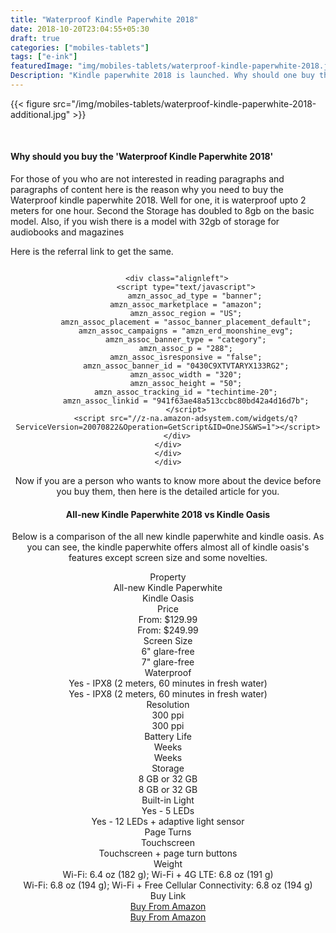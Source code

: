 ```yaml
---
title: "Waterproof Kindle Paperwhite 2018"
date: 2018-10-20T23:04:55+05:30
draft: true
categories: ["mobiles-tablets"]
tags: ["e-ink"]
featuredImage: "img/mobiles-tablets/waterproof-kindle-paperwhite-2018.jpg"
Description: "Kindle paperwhite 2018 is launched. Why should one buy this if you are an avid book reader"
---
```


{{< figure src="/img/mobiles-tablets/waterproof-kindle-paperwhite-2018-additional.jpg"  >}}

<br />

#### Why should you buy the 'Waterproof Kindle Paperwhite 2018'

For those of you who are not interested in reading paragraphs and paragraphs of content here is the reason why you need to buy the Waterproof kindle paperwhite 2018. Well for one, it is waterproof upto 2 meters for one hour. Second the Storage has doubled to 8gb on the basic model. Also, if you wish there is a model with 32gb of storage for audiobooks and magazines

Here is the referral link to get the same.

<div class="wrapper">
    <div class="table">    
    <div class="table-row" style="text-align: center;">
      <div class="cell" style="display: inline-block;">

        <div class="alignleft">
            <script type="text/javascript">
                amzn_assoc_ad_type = "banner";
            amzn_assoc_marketplace = "amazon";
            amzn_assoc_region = "US";
            amzn_assoc_placement = "assoc_banner_placement_default";
            amzn_assoc_campaigns = "amzn_erd_moonshine_evg";
            amzn_assoc_banner_type = "category";
            amzn_assoc_p = "288";
            amzn_assoc_isresponsive = "false";
            amzn_assoc_banner_id = "0430C9XTVTARYX133RG2";
            amzn_assoc_width = "320";
            amzn_assoc_height = "50";
            amzn_assoc_tracking_id = "techintime-20";
            amzn_assoc_linkid = "941f63ae48a513ccbc80bd42a4d16d7b";
            </script>
            <script src="//z-na.amazon-adsystem.com/widgets/q?ServiceVersion=20070822&Operation=GetScript&ID=OneJS&WS=1"></script>
        </div>
    </div>
    </div>
    </div>
</div>

<br />
Now if you are a person who wants to know more about the device before you buy them, then here is the detailed article for you.

#### All-new Kindle Paperwhite 2018 vs Kindle Oasis
Below is a comparison of the all new kindle paperwhite and kindle oasis. As you can see, the kindle paperwhite offers almost all of kindle oasis's features except screen size and some novelties. 

<div class="wrapper">
    <div class="table">    
    <div class="table-row header green">
      <div class="cell">
        Property
      </div>
      <div class="cell">
        All-new Kindle Paperwhite
      </div>
      <div class="cell">
        Kindle Oasis
      </div>      
    </div>    
    <div class="table-row">
      <div class="cell" data-title="Name">
        Price
      </div>
      <div class="cell" data-title="Age">
        From: $129.99
      </div>
      <div class="cell" data-title="Occupation">
        From: $249.99
      </div>      
    </div>
    <div class="table-row">
      <div class="cell" data-title="Name">
        Screen Size
      </div>
      <div class="cell" data-title="Age">
        6" glare-free
      </div>
      <div class="cell" data-title="Occupation">
        7" glare-free
      </div>      
    </div>
    <div class="table-row">
      <div class="cell" data-title="Name">
        Waterproof
      </div>
      <div class="cell" data-title="Age">
        Yes - IPX8 (2 meters, 60 minutes in fresh water)
      </div>
      <div class="cell" data-title="Occupation">
        Yes - IPX8 (2 meters, 60 minutes in fresh water)
      </div>      
    </div>
    <div class="table-row">
      <div class="cell" data-title="Name">
        Resolution
      </div>
      <div class="cell" data-title="Age">
        300 ppi
      </div>
      <div class="cell" data-title="Occupation">
        300 ppi
      </div>      
    </div>
    <div class="table-row">
      <div class="cell" data-title="Name">
        Battery Life
      </div>
      <div class="cell" data-title="Age">
        Weeks
      </div>
      <div class="cell" data-title="Occupation">
        Weeks
      </div>      
    </div>
    <div class="table-row">
      <div class="cell" data-title="Name">
        Storage
      </div>
      <div class="cell" data-title="Age">
        8 GB or 32 GB
      </div>
      <div class="cell" data-title="Occupation">
        8 GB or 32 GB
      </div>      
    </div>
    <div class="table-row">
      <div class="cell" data-title="Name">
        Built-in Light
      </div>
      <div class="cell" data-title="Age">
        Yes - 5 LEDs
      </div>
      <div class="cell" data-title="Occupation">
        Yes - 12 LEDs + adaptive light sensor
      </div>      
    </div>
    <div class="table-row">
      <div class="cell" data-title="Name">
        Page Turns
      </div>
      <div class="cell" data-title="Age">
        Touchscreen
      </div>
      <div class="cell" data-title="Occupation">
        Touchscreen + page turn buttons
      </div>      
    </div>
    <div class="table-row">
      <div class="cell" data-title="Name">
        Weight
      </div>
      <div class="cell" data-title="Age">
        Wi-Fi: 6.4 oz (182 g); Wi-Fi + 4G LTE: 6.8 oz (191 g)
      </div>
      <div class="cell" data-title="Occupation">
        Wi-Fi: 6.8 oz (194 g); Wi-Fi + Free Cellular Connectivity: 6.8 oz (194 g)
      </div>      
    </div>
    <div class="table-row">
      <div class="cell" data-title="Name">
        Buy Link
      </div>
      <div class="cell post-meta" data-title="Age">
        <a class="post-category cat-1" href="https://amzn.to/2CAdGN0">Buy From Amazon</a>
      </div>
      <div class="cell post-meta" data-title="Occupation">
        <a class="post-category cat-19" href="https://amzn.to/2CAED3k">Buy From Amazon</a>
      </div>      
    </div>
  </div>
</div>


